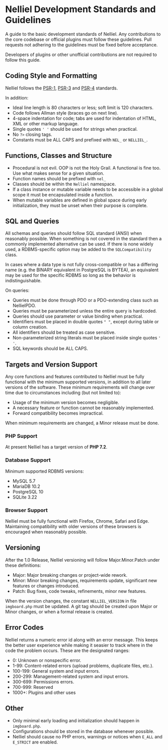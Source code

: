 # Nelliel Development Standards and Guidelines

A guide to the basic development standards of Nelliel. Any contributions to the core codebase or official plugins must follow these guidelines. Pull requests not adhering to the guidelines must be fixed before acceptance.
 
Developers of plugins or other unofficial contributions are not required to follow this guide.

## Coding Style and Formatting
Nelliel follows the [PSR-1](https://www.php-fig.org/psr/psr-1/), [PSR-3](https://www.php-fig.org/psr/psr-3/) and [PSR-4](https://www.php-fig.org/psr/psr-4/) standards.

In addition:
 - Ideal line length is 80 characters or less; soft limit is 120 characters.
 - Code follows Allman style (braces go on next line).
 - 4-space indentation for code; tabs are used for indentation of HTML, XML or other markup language.
 - Single quotes `' '` should be used for strings when practical.
 - No `?>` closing tags.
 - Constants must be ALL CAPS and prefixed with `NEL_` or `NELLIEL_`.

## Functions, Classes and Structure
 - Procedural is not evil. OOP is not the Holy Grail. A functional is fine too. Use what makes sense for a given situation.
 - Function names should be prefixed with `nel_`
 - Classes should be within the `Nelliel` namespace.
 - If a class instance or mutable variable needs to be accessible in a global scope it must be encapsulated inside a function.
 - When mutable variables are defined in global space during early initialization, they must be unset when their purpose is complete.
 
## SQL and Queries
All schemas and queries should follow SQL standard (ANSI) when reasonably possible. When something is not covered in the standard then a commonly implemented alternative can be used. If there is none widely used, a RDBMS-specific option may be added to the `SQLCompatibility` class.

In cases where a data type is not fully cross-compatible or has a differing name (e.g. the BINARY equivalent in PostgreSQL is BYTEA), an equivalent may be used for the specific RDBMS so long as the behavior is indistinguishable.

On queries:
 - Queries must be done through PDO or a PDO-extending class such as NellielPDO.
 - Queries must be parameterized unless the entire query is hardcoded.
 - Queries should use parameter or value binding when practical.
 - Identifiers must be placed in double quotes `" "`, except during table or column creation.
 - All identifiers should be treated as case sensitive.
 - Non-parameterized string literals must be placed inside single quotes `' '`.
 - SQL keywords should be ALL CAPS.
 
## Targets and Version Support
Any core functions and features contributed to Nelliel must be fully functional with the minimum supported versions, in addition to all later versions of the software. These minimum requirements will change over time due to circumstances including (but not limited to):
 - Usage of the minimum version becomes negligible.
 - A necessary feature or function cannot be reasonably implemented.
 - Forward compatibility becomes impractical.

When minimum requirements are changed, a Minor release must be done.

### PHP Support
At present Nelliel has a target version of **PHP 7.2**.

### Database Support
Minimum supported RDBMS versions:
 - MySQL 5.7
 - MariaDB 10.2
 - PostgreSQL 10
 - SQLite 3.22

### Browser Support
Nelliel must be fully functional with Firefox, Chrome, Safari and Edge. Maintaining compatibility with older versions of these browsers is encouraged when reasonably possible.

## Versioning
After the 1.0 Release, Nelliel versioning will follow Major.Minor.Patch under these definitions:
 - Major: Major breaking changes or project-wide rework.
 - Minor: Minor breaking changes, requirements update, significant new features or changes introduced.
 - Patch: Bug fixes, code tweaks, refinements, minor new features.

When the version changes, the constant `NELLIEL_VERSION` in file `imgboard.php` must be updated. A git tag should be created upon Major or Minor changes, or when a formal release is created.

## Error Codes
Nelliel returns a numeric error id along with an error message. This keeps the better user experience while making it seasier to track where in the code the problem occurs. These are the designated ranges:
 - 0: Unknown or nonspecific error.
 - 1-99: Content-related errors (upload problems, duplicate files, etc.).
 - 100-199: General system and input errors.
 - 200-299: Management-related system and input errors.
 - 300-699: Permissions errors.
 - 700-999: Reserved
 - 1000+: Plugins and other uses

## Other
 - Only minimal early loading and initialization should happen in `imgboard.php`.
 - Configurations should be stored in the database whenever possible.
 - Nelliel should cause no PHP errors, warnings or notices when `E_ALL` and `E_STRICT` are enabled.